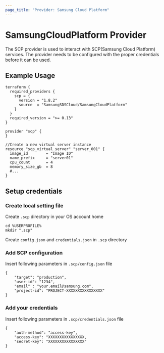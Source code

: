```yaml
---
page_title: "Provider: Samsung Cloud Platform"
---
```


# SamsungCloudPlatform Provider

The SCP provider is used to interact with SCP(Samsung Cloud Platform) services.
The provider needs to be configured with the proper credentials before it can be used.


## Example Usage
```hcl
terraform {
  required_providers {
    scp = {
      version = "1.8.2"
      source  = "SamsungSDSCloud/SamsungCloudPlatform"
    }
  }
  required_version = ">= 0.13"
}

provider "scp" {
}

//Create a new virtual server instance
resource "scp_virtual_server" "server_001" {
  image_id        = "Image ID"
  name_prefix     = "server01"
  cpu_count       = 4
  memory_size_gb  = 8
  #...
}
```


## Setup credentials

### Create local setting file

Create `.scp` directory in your OS account home

```
cd %USERPROFILE%
mkdir ".scp"
```

Create `config.json` and `credentials.json` in `.scp` directory

### Add SCP configuration

Insert following parameters in `.scp/config.json` file

```
{
    "target": "production",
    "user-id": "1234",
    "email" : "your.email@samsung.com",
    "project-id": "PROJECT-XXXXXXXXXXXXXXXX"
}
```

### Add your credentials

Insert following parameters in `.scp/credentials.json` file

```
{
    "auth-method": "access-key",
    "access-key": "XXXXXXXXXXXXXXXX,
    "secret-key": "XXXXXXXXXXXXXXXX"
}
```
